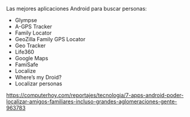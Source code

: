Las mejores aplicaciones Android para buscar personas:

- Glympse
- A-GPS Tracker
- Family Locator
- GeoZilla Family GPS Locator
- Geo Tracker
- Life360
- Google Maps
- FamiSafe
- Localize
- Where’s my Droid?
- Localizar personas

https://computerhoy.com/reportajes/tecnologia/7-apps-android-poder-localizar-amigos-familiares-incluso-grandes-aglomeraciones-gente-963783
